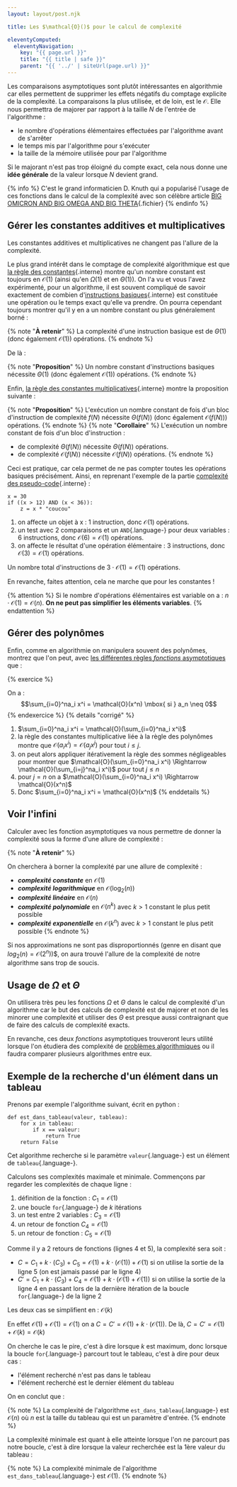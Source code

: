 ```yaml
---
layout: layout/post.njk

title: Les $\mathcal{O}()$ pour le calcul de complexité

eleventyComputed:
  eleventyNavigation:
    key: "{{ page.url }}"
    title: "{{ title | safe }}"
    parent: "{{ '../' | siteUrl(page.url) }}"
---
```



Les comparaisons asymptotiques sont plutôt intéressantes en algorithmie car elles permettent de supprimer les effets négatifs du comptage explicite de la complexité. La comparaisons la plus utilisée, et de loin, est le $\mathcal{O}$. Elle nous permettra de majorer par rapport à la taille $N$ de l'entrée de l'algorithme :

- le nombre d'opérations élémentaires effectuées par l'algorithme avant de s'arrêter
- le temps mis par l'algorithme pour s'exécuter
- la taille de la mémoire utilisée pour par l'algorithme

Si le majorant n'est pas trop éloigné du compte exact, cela nous donne une **idée générale** de la valeur lorsque $N$ devient grand.

{% info %}
C'est le grand informaticien D. Knuth qui a popularisé l'usage de ces fonctions dans le calcul de la complexité avec son célèbre article [BIG OMICRON AND BIG OMEGA AND BIG THETA](https://danluu.com/knuth-big-o.pdf){.fichier}
{% endinfo %}

## Gérer les constantes additives et multiplicatives

Les constantes additives et multiplicatives ne changent pas l'allure de la complexité.

Le plus grand intérêt dans le comptage de complexité algorithmique est que [la règle des constantes](../comparaisons-asymptotiques/#OA-constantes-additives){.interne} montre qu'un nombre constant est toujours en $\mathcal{O}(1)$ (ainsi qu'en $\Omega(1)$ et en $\Theta(1)$). On l'a vu et vous l'avez expérimenté, pour un algorithme, il est souvent compliqué de savoir exactement de combien d'[instructions basiques](../pseudo-code#instruction-basique){.interne} est constituée une opération ou le temps exact qu'elle va prendre. On pourra cependant toujours montrer qu'il y en a un nombre constant ou plus généralement borné :

{% note "**À retenir**" %}
La complexité d'une instruction basique est de $\Theta(1)$ (donc également $\mathcal{O}(1)$) opérations.
{% endnote %}

De là :

{% note  "**Proposition**" %}
Un nombre constant d'instructions basiques nécessite $\Theta(1)$ (donc également $\mathcal{O}(1)$) opérations.
{% endnote %}

Enfin, [la règle des constantes multiplicatives](../comparaisons-asymptotiques/#OA-constantes-multiplicatives){.interne} montre la proposition suivante :

{% note "**Proposition**" %}
L'exécution un nombre constant de fois d'un bloc d'instruction de complexité $f(N)$ nécessite $\Theta(f(N))$ (donc également $\mathcal{O}(f(N))$) opérations.
{% endnote %}
{% note "**Corollaire**" %}
L'exécution un nombre constant de fois d'un bloc d'instruction :

- de complexité $\Theta(f(N))$ nécessite $\Theta(f(N))$ opérations.
- de complexité $\mathcal{O}(f(N))$ nécessite $\mathcal{O}(f(N))$ opérations.
{% endnote %}

Ceci est pratique, car cela permet de ne pas compter toutes les opérations basiques précisément. Ainsi, en reprenant l'exemple de la partie [complexité des pseudo-code](../pseudo-code#complexité){.interne} :

```text#
x = 30
if ((x > 12) AND (x < 36)):
    z = x * "coucou"
```

1. on affecte un objet à x : 1 instruction, donc $\mathcal{O}(1)$ opérations.
2. un test avec 2 comparaisons et un `AND`{.language-} pour deux variables : 6 instructions, donc $\mathcal{O}(6) = \mathcal{O}(1)$ opérations.
3. on affecte le résultat d'une opération élémentaire : 3 instructions, donc $\mathcal{O}(3) = \mathcal{O}(1)$ opérations.

Un nombre total d'instructions de $3 \cdot \mathcal{O}(1) = \mathcal{O}(1)$ opérations.

En revanche, faites attention, cela ne marche que pour les constantes !

{% attention %}
Si le nombre d'opérations élémentaires est variable on a : $n \cdot \mathcal{O}(1) = \mathcal{O}(n)$. **On ne peut pas simplifier les éléments variables**.
{% endattention %}

## Gérer des polynômes

Enfin, comme en algorithmie on manipulera souvent des polynômes, montrez que l'on peut, avec [les différentes règles *fonctions* asymptotiques](../comparaisons-asymptotiques/#règles) que :

{% exercice %}

On a :
$$\sum_{i=0}^na_i x^i = \mathcal{O}(x^n) \mbox{ si } a_n \neq 0$$
{% endexercice %}
{% details "corrigé" %}

1. $\sum_{i=0}^na_i x^i = \mathcal{O}(\sum_{i=0}^na_i x^i)$
2. la règle des constantes multiplicative liée à la règle des polynômes montre que $\mathcal{O}(a_ix^i) = \mathcal{O}(a_jx^j)$ pour tout $i \leq j$.  
3. on peut alors appliquer itérativement la règle des sommes négligeables pour montrer que $\mathcal{O}(\sum_{i=0}^na_i x^i) \Rightarrow \mathcal{O}(\sum_{i=j}^na_i x^i)$ pour tout $j \leq n$
4. pour $j=n$ on a $\mathcal{O}(\sum_{i=0}^na_i x^i) \Rightarrow \mathcal{O}(x^n)$
5. Donc $\sum_{i=0}^na_i x^i = \mathcal{O}(x^n)$
{% enddetails %}

## Voir l'infini

Calculer avec les fonction asymptotiques va nous permettre de donner la complexité sous la forme d'une allure de complexité :

{% note "**À retenir**" %}

On cherchera à borner la complexité par une allure de complexité :

- ***complexité constante*** en $\mathcal{O}(1)$
- ***complexité logarithmique*** en $\mathcal{O}(\log_2(n))$
- ***complexité linéaire*** en $\mathcal{O}(n)$
- ***complexité polynomiale*** en $\mathcal{O}(n^k)$ avec $k>1$ constant le plus petit possible
- ***complexité exponentielle*** en $\mathcal{O}(k^n)$ avec $k>1$ constant le plus petit possible
{% endnote %}

Si nos approximations ne sont pas disproportionnés (genre en disant que $log_2(n) = \mathcal{O}(2^n)$)$, on aura trouvé l'allure de la complexité de notre algorithme sans trop de soucis.

## Usage de $\Omega$ et $\Theta$

On utilisera très peu les fonctions $\Omega$ et $\Theta$ dans le calcul de complexité d'un algorithme car le but des calculs de complexité est de majorer et non de les minorer une complexité et utiliser des $\Theta$ est presque aussi contraignant que de faire des calculs de complexité exacts.

En revanche, ces deux *fonctions* asymptotiques trouveront leurs utilité lorsque l'on étudiera des complexité de [problèmes algorithmiques](../../écrire-algorithmes/problème) ou il faudra comparer plusieurs algorithmes entre eux.

## <span id="exemple-recherche"></span> Exemple de la recherche d'un élément dans un tableau

Prenons par exemple l'algorithme suivant, écrit en python :

```python#
def est_dans_tableau(valeur, tableau):
    for x in tableau:
        if x == valeur:
            return True
    return False
```

Cet algorithme recherche si le paramètre `valeur`{.language-} est un élément de `tableau`{.language-}.

Calculons ses complexités maximale et minimale. Commençons par regarder les complexités de chaque ligne :

1. définition de la fonction : $C_1 = \mathcal{O}(1)$
2. une boucle `for`{.language-} de $k$ itérations
3. un test entre 2 variables : $C_3 = \mathcal{O}(1)$
4. un retour de fonction $C_4 = \mathcal{O}(1)$
5. un retour de fonction : $C_5 = \mathcal{O}(1)$

Comme il y a 2 retours de fonctions (lignes 4 et 5), la complexité sera soit :

- $C = C_1 + k \cdot (C_3) + C_5 = \mathcal{O}(1) + k \cdot (\mathcal{O}(1)) + \mathcal{O}(1)$ si on utilise la sortie de la ligne 5 (on est jamais passé par le ligne 4)
- $C' = C_1 + k \cdot (C_3) + C_4 = \mathcal{O}(1) + k \cdot (\mathcal{O}(1) + \mathcal{O}(1))$ si on utilise la sortie de la ligne 4 en passant lors de la dernière itération de la boucle `for`{.language-} de la ligne 2

Les deux cas se simplifient en : $\mathcal{O}(k)$

En effet $\mathcal{O}(1) + \mathcal{O}(1) = \mathcal{O}(1)$ on a $C = C' = \mathcal{O}(1) + k \cdot (\mathcal{O}(1))$. De là, $C = C' = \mathcal{O}(1) + \mathcal{O}(k) = \mathcal{O}(k)$

On cherche le cas le pire, c'est à dire lorsque $k$ est maximum, donc lorsque la boucle `for`{.language-} parcourt tout le tableau, c'est à dire pour deux cas :

- l'élément recherché n'est pas dans le tableau
- l'élément recherché est le dernier élément du tableau

On en conclut que :

{% note %}
La complexité de l'algorithme `est_dans_tableau`{.language-} est $\mathcal{O}(n)$ où $n$ est la taille du tableau qui est un paramètre d'entrée.
{% endnote %}

La complexité minimale est quant à elle atteinte lorsque l'on ne parcourt pas notre boucle, c'est à dire lorsque la valeur recherchée est la 1ère valeur du tableau :

{% note %}
La complexité minimale de l'algorithme `est_dans_tableau`{.language-} est $\mathcal{O}(1)$.
{% endnote %}
